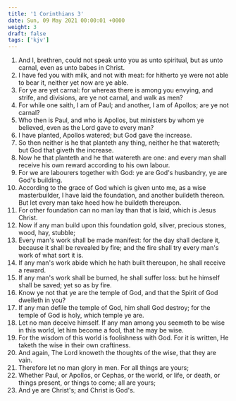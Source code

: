 ```yaml
---
title: '1 Corinthians 3'
date: Sun, 09 May 2021 00:00:01 +0000
weight: 3
draft: false
tags: ['kjv'] 
---
```


1. And I, brethren, could not speak unto you as unto spiritual, but as unto carnal, even as unto babes in Christ.
2. I have fed you with milk, and not with meat: for hitherto ye were not able to bear it, neither yet now are ye able.
3. For ye are yet carnal: for whereas there is among you envying, and strife, and divisions, are ye not carnal, and walk as men?
4. For while one saith, I am of Paul; and another, I am of Apollos; are ye not carnal?
5. Who then is Paul, and who is Apollos, but ministers by whom ye believed, even as the Lord gave to every man?
6. I have planted, Apollos watered; but God gave the increase.
7. So then neither is he that planteth any thing, neither he that watereth; but God that giveth the increase.
8. Now he that planteth and he that watereth are one: and every man shall receive his own reward according to his own labour.
9. For we are labourers together with God: ye are God's husbandry, ye are God's building.
10. According to the grace of God which is given unto me, as a wise masterbuilder, I have laid the foundation, and another buildeth thereon. But let every man take heed how he buildeth thereupon.
11. For other foundation can no man lay than that is laid, which is Jesus Christ.
12. Now if any man build upon this foundation gold, silver, precious stones, wood, hay, stubble;
13. Every man's work shall be made manifest: for the day shall declare it, because it shall be revealed by fire; and the fire shall try every man's work of what sort it is.
14. If any man's work abide which he hath built thereupon, he shall receive a reward.
15. If any man's work shall be burned, he shall suffer loss: but he himself shall be saved; yet so as by fire.
16. Know ye not that ye are the temple of God, and that the Spirit of God dwelleth in you?
17. If any man defile the temple of God, him shall God destroy; for the temple of God is holy, which temple ye are.
18. Let no man deceive himself. If any man among you seemeth to be wise in this world, let him become a fool, that he may be wise.
19. For the wisdom of this world is foolishness with God. For it is written, He taketh the wise in their own craftiness.
20. And again, The Lord knoweth the thoughts of the wise, that they are vain.
21. Therefore let no man glory in men. For all things are yours;
22. Whether Paul, or Apollos, or Cephas, or the world, or life, or death, or things present, or things to come; all are yours;
23. And ye are Christ's; and Christ is God's.

